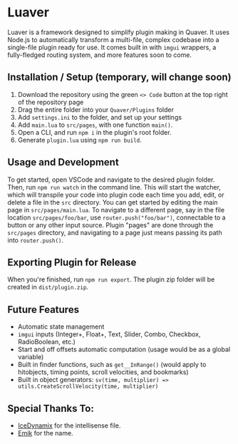 # Luaver

Luaver is a framework designed to simplify plugin making in Quaver. It uses Node.js to automatically transform a multi-file, complex codebase into a single-file plugin ready for use. It comes built in with `imgui` wrappers, a fully-fledged routing system, and more features soon to come.

## Installation / Setup (temporary, will change soon)

1. Download the repository using the green `<> Code` button at the top right of the repository page
2. Drag the entire folder into your `Quaver/Plugins` folder
3. Add `settings.ini` to the folder, and set up your settings
4. Add `main.lua` to `src/pages`, with one function `main()`.
5. Open a CLI, and run `npm i` in the plugin's root folder.
6. Generate `plugin.lua` using `npm run build`.

## Usage and Development

To get started, open VSCode and navigate to the desired plugin folder. Then, run `npm run watch` in the command line. This will start the watcher, which will transpile your code into plugin code each time you add, edit, or delete a file in the `src` directory. You can get started by editing the main page in `src/pages/main.lua`. To navigate to a different page, say in the file location `src/pages/foo/bar`, use `router.push("foo/bar")`, connectable to a button or any other input source. Plugin "pages" are done through the `src/pages` directory, and navigating to a page just means passing its path into `router.push()`.

## Exporting Plugin for Release

When you're finished, run `npm run export`. The plugin zip folder will be created in `dist/plugin.zip`.

## Future Features

- Automatic state management
- `imgui` inputs (Integer+, Float+, Text, Slider, Combo, Checkbox, RadioBoolean, etc.)
- Start and off offsets automatic computation (usage would be as a global variable)
- Built in finder functions, such as `get__InRange()` (would apply to hitobjects, timing points, scroll velocities, and bookmarks)
- Built in object generators: `sv(time, multiplier) => utils.CreateScrollVelocity(time, multiplier)`

## Special Thanks To:

- [IceDynamix](https://github.com/IceDynamix/) for the intellisense file.
- [Emik](https://github.com/Emik03) for the name.
